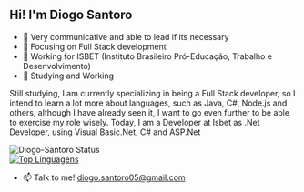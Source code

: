 ## Hi! I'm Diogo Santoro

- 💭 Very communicative and able to lead if its necessary
- 🔎 Focusing on Full Stack development    
- 🔭 Working for ISBET (Instituto Brasileiro Pró-Educação, Trabalho e Desenvolvimento)
- 🌱 Studying and Working






Still studying, I am currently specializing in being a Full Stack developer, so I intend to learn a lot more about languages, such as Java, C#, Node.js and others, although I have already seen it, I want to go even further to be able to exercise my role wisely. Today, I am a Developer at Isbet as .Net Developer, using Visual Basic.Net, C# and ASP.Net







![Diogo-Santoro Status](https://github-readme-stats.vercel.app/api?username=Diogo-Santoro&theme=dark&show_icons=true)  
[![Top Linguagens](https://github-readme-stats.vercel.app/api/top-langs/?username=Diogo-Santoro&theme=dark&layout=compact)](https://github.com/anuraghazra/github-readme-stats)

- 📫 Talk to me! diogo.santoro05@gmail.com




